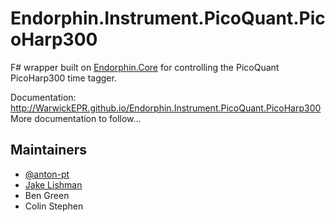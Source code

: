 # Endorphin.Instrument.PicoQuant.PicoHarp300

F# wrapper built on [Endorphin.Core][1] for controlling the PicoQuant
PicoHarp300 time tagger.

Documentation:
http://WarwickEPR.github.io/Endorphin.Instrument.PicoQuant.PicoHarp300  More
documentation to follow...

## Maintainers

- [@anton-pt](https://github.com/anton-pt)
- [Jake Lishman](https://github.com/jakelishman)
- Ben Green
- Colin Stephen

[1]: https://warwickepr.github.io/Endorphin.Core
